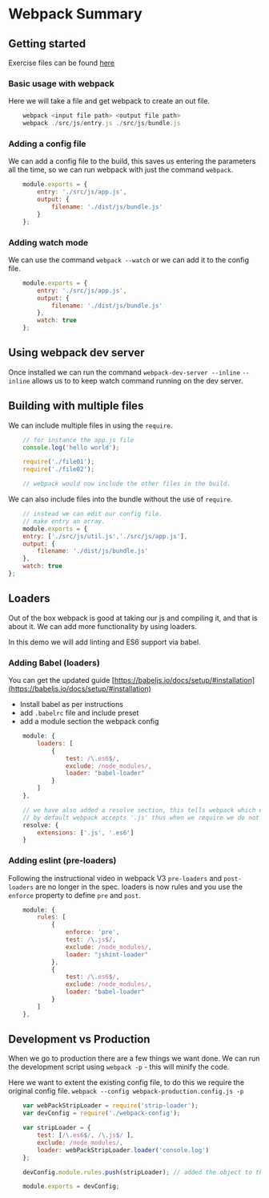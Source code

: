 # Webpack Summary

## Getting started
Exercise files can be found [here](https://github.com/joeeames/WebpackFundamentalsCourse)

### Basic usage with webpack
Here we will take a file and get webpack to create an out file.
```js
    webpack <input file path> <output file path>
    webpack ./src/js/entry.js ./src/js/bundle.js
```

### Adding a config file
We can add a config file to the build, this saves us entering the parameters all the time, so we can run webpack with just the command `webpack`.
```js
    module.exports = {
        entry: './src/js/app.js',
        output: {
            filename: './dist/js/bundle.js'
        }
    };
```

### Adding watch mode
We can use the command `webpack --watch` or we can add it to the config file.
```js
    module.exports = {
        entry: './src/js/app.js',
        output: {
            filename: './dist/js/bundle.js'
        },
        watch: true
    };
```

## Using webpack dev server
Once installed we can run the command `webpack-dev-server --inline`
`--inline` allows us to to keep watch command running on the dev server.


## Building with multiple files
We can include multiple files in using the `require`. 
```js
    // for instance the app.js file
    console.log('hello world');

    require('./file01');
    require('./file02');

    // webpack would now include the other files in the build.
```

We can also include files into the bundle without the use of `require`.
```js
    // instead we can edit our config file.
    // make entry an array.
    module.exports = {
    entry: ['./src/js/util.js','./src/js/app.js'],
    output: {
        filename: './dist/js/bundle.js'
    },
    watch: true
};
```

## Loaders
Out of the box webpack is good at taking our js and compiling it, and that is about it. We can add more functionality by using loaders.

In this demo we will add linting and ES6 support via babel.

### Adding Babel (loaders)
You can get the updated guide [https://babeljs.io/docs/setup/#installation](https://babeljs.io/docs/setup/#installation)

- Install babel as per instructions
- add `.babelrc` file and include preset
- add a module section the webpack config
```js 
    module: {
        loaders: [
            { 
                test: /\.es6$/, 
                exclude: /node_modules/, 
                loader: "babel-loader"
            }
        ]
    },

    // we have also added a resolve section, this tells webpack which extensions we accept.
    // by default webpack accepts '.js' thus when we require we do not need to include the file ext. 
    resolve: {
        extensions: ['.js', '.es6']
    }
``` 

### Adding eslint (pre-loaders)
Following the instructional video in webpack V3 `pre-loaders` and `post-loaders` are no longer in the spec. loaders is now rules and you use the `enforce` property to define `pre` and `post`.
```js
    module: {
        rules: [
            { 
                enforce: 'pre',
                test: /\.js$/, 
                exclude: /node_modules/, 
                loader: "jshint-loader"
            },
            { 
                test: /\.es6$/, 
                exclude: /node_modules/, 
                loader: "babel-loader"
            }
        ]
    },
```

## Development vs Production
When we go to production there are a few things we want done. We can run the development script using `webpack -p` - this will minify the code.

Here we want to extent the existing config file, to do this we require the original config file.
`webpack --config webpack-production.config.js -p`
```js
    var webPackStripLoader = require('strip-loader');
    var devConfig = require('./webpack-config');

    var stripLoader = { 
        test: [/\.es6$/, /\.js$/ ],
        exclude: /node_modules/, 
        loader: webPackStripLoader.loader('console.log')
    };

    devConfig.module.rules.push(stripLoader); // added the object to the existing rules array in config

    module.exports = devConfig;
```
